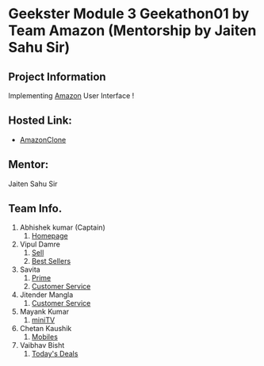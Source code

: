 # Geekster Module 3 Geekathon01 by Team Amazon (Mentorship by Jaiten Sahu Sir)
## Project Information
Implementing [Amazon](https://www.amazon.in/) User Interface ! 

## Hosted Link:
 + [AmazonClone](https://alex21c.github.io/AmazonClone/homepage/)

## Mentor:
Jaiten Sahu Sir 

## Team Info.
 1. Abhishek kumar (Captain)
    1. [Homepage](https://alex21c.github.io/AmazonClone/homepage)
 2. Vipul Damre
    1. [Sell](https://alex21c.github.io/AmazonClone/sell)
    2. [Best Sellers](https://alex21c.github.io/AmazonClone/bestSellers/index.html)
 3. Savita
    1. [Prime](https://alex21c.github.io/AmazonClone/prime/README/)
    2. [Customer Service](https://alex21c.github.io/AmazonClone/customerService/index.html)
 4. Jitender Mangla
    1. [Customer Service](https://alex21c.github.io/AmazonClone/customerService/index.html)       
 5. Mayank Kumar
    1. [miniTV](https://alex21c.github.io/AmazonClone/miniTV)
 6. Chetan Kaushik
    1. [Mobiles](https://alex21c.github.io/AmazonClone/mobiles/index.html)
 7. Vaibhav Bisht
    1. [Today's Deals](https://alex21c.github.io/AmazonClone/todaysDeals/index.html) 
